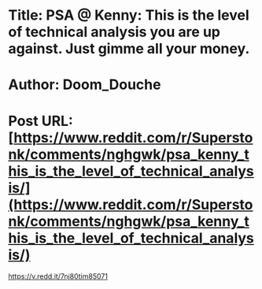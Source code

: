 # Title: PSA @ Kenny: This is the level of technical analysis you are up against. Just gimme all your money.
# Author: Doom_Douche
# Post URL: [https://www.reddit.com/r/Superstonk/comments/nghgwk/psa_kenny_this_is_the_level_of_technical_analysis/](https://www.reddit.com/r/Superstonk/comments/nghgwk/psa_kenny_this_is_the_level_of_technical_analysis/)


https://v.redd.it/7nj80tim85071